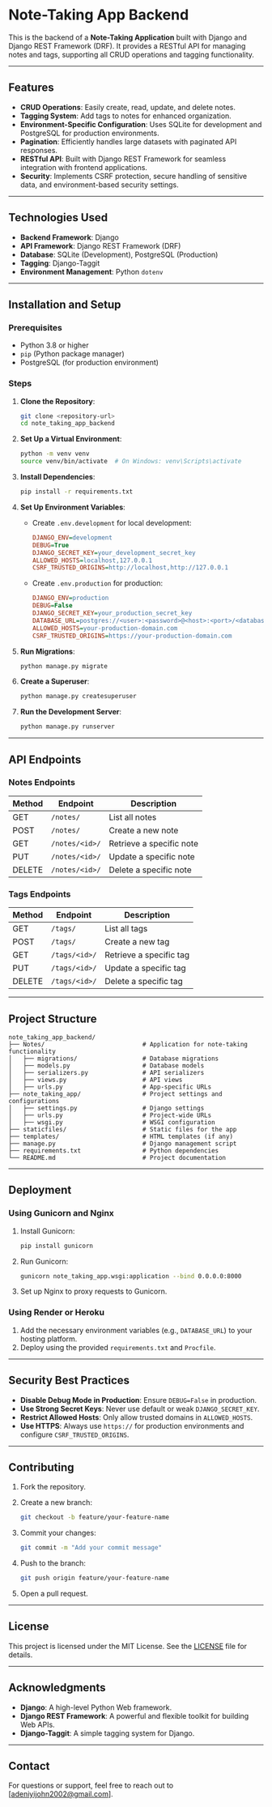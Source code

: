 # Note-Taking App Backend

This is the backend of a **Note-Taking Application** built with Django and Django REST Framework (DRF). It provides a RESTful API for managing notes and tags, supporting all CRUD operations and tagging functionality.

---

## Features

- **CRUD Operations**: Easily create, read, update, and delete notes.
- **Tagging System**: Add tags to notes for enhanced organization.
- **Environment-Specific Configuration**: Uses SQLite for development and PostgreSQL for production environments.
- **Pagination**: Efficiently handles large datasets with paginated API responses.
- **RESTful API**: Built with Django REST Framework for seamless integration with frontend applications.
- **Security**: Implements CSRF protection, secure handling of sensitive data, and environment-based security settings.

---

## Technologies Used

- **Backend Framework**: Django
- **API Framework**: Django REST Framework (DRF)
- **Database**: SQLite (Development), PostgreSQL (Production)
- **Tagging**: Django-Taggit
- **Environment Management**: Python `dotenv`

---

## Installation and Setup

### Prerequisites

- Python 3.8 or higher
- `pip` (Python package manager)
- PostgreSQL (for production environment)

### Steps

1. **Clone the Repository**:
   ```bash
   git clone <repository-url>
   cd note_taking_app_backend
   ```

2. **Set Up a Virtual Environment**:
   ```bash
   python -m venv venv
   source venv/bin/activate  # On Windows: venv\Scripts\activate
   ```

3. **Install Dependencies**:
   ```bash
   pip install -r requirements.txt
   ```

4. **Set Up Environment Variables**:

   - Create `.env.development` for local development:
     ```ini
     DJANGO_ENV=development
     DEBUG=True
     DJANGO_SECRET_KEY=your_development_secret_key
     ALLOWED_HOSTS=localhost,127.0.0.1
     CSRF_TRUSTED_ORIGINS=http://localhost,http://127.0.0.1
     ```

   - Create `.env.production` for production:
     ```ini
     DJANGO_ENV=production
     DEBUG=False
     DJANGO_SECRET_KEY=your_production_secret_key
     DATABASE_URL=postgres://<user>:<password>@<host>:<port>/<database>
     ALLOWED_HOSTS=your-production-domain.com
     CSRF_TRUSTED_ORIGINS=https://your-production-domain.com
     ```

5. **Run Migrations**:
   ```bash
   python manage.py migrate
   ```

6. **Create a Superuser**:
   ```bash
   python manage.py createsuperuser
   ```

7. **Run the Development Server**:
   ```bash
   python manage.py runserver
   ```

---

## API Endpoints

### Notes Endpoints

| Method | Endpoint        | Description                      |
|--------|-----------------|----------------------------------|
| GET    | `/notes/`       | List all notes                  |
| POST   | `/notes/`       | Create a new note               |
| GET    | `/notes/<id>/`  | Retrieve a specific note        |
| PUT    | `/notes/<id>/`  | Update a specific note          |
| DELETE | `/notes/<id>/`  | Delete a specific note          |

### Tags Endpoints

| Method | Endpoint         | Description                      |
|--------|------------------|----------------------------------|
| GET    | `/tags/`         | List all tags                   |
| POST   | `/tags/`         | Create a new tag                |
| GET    | `/tags/<id>/`    | Retrieve a specific tag         |
| PUT    | `/tags/<id>/`    | Update a specific tag           |
| DELETE | `/tags/<id>/`    | Delete a specific tag           |

---

## Project Structure

```plaintext
note_taking_app_backend/
├── Notes/                           # Application for note-taking functionality
│   ├── migrations/                  # Database migrations
│   ├── models.py                    # Database models
│   ├── serializers.py               # API serializers
│   ├── views.py                     # API views
│   ├── urls.py                      # App-specific URLs
├── note_taking_app/                 # Project settings and configurations
│   ├── settings.py                  # Django settings
│   ├── urls.py                      # Project-wide URLs
│   ├── wsgi.py                      # WSGI configuration
├── staticfiles/                     # Static files for the app
├── templates/                       # HTML templates (if any)
├── manage.py                        # Django management script
├── requirements.txt                 # Python dependencies
└── README.md                        # Project documentation
```

---

## Deployment

### Using Gunicorn and Nginx

1. Install Gunicorn:
   ```bash
   pip install gunicorn
   ```

2. Run Gunicorn:
   ```bash
   gunicorn note_taking_app.wsgi:application --bind 0.0.0.0:8000
   ```

3. Set up Nginx to proxy requests to Gunicorn.

### Using Render or Heroku

1. Add the necessary environment variables (e.g., `DATABASE_URL`) to your hosting platform.
2. Deploy using the provided `requirements.txt` and `Procfile`.

---

## Security Best Practices

- **Disable Debug Mode in Production**: Ensure `DEBUG=False` in production.
- **Use Strong Secret Keys**: Never use default or weak `DJANGO_SECRET_KEY`.
- **Restrict Allowed Hosts**: Only allow trusted domains in `ALLOWED_HOSTS`.
- **Use HTTPS**: Always use `https://` for production environments and configure `CSRF_TRUSTED_ORIGINS`.

---

## Contributing

1. Fork the repository.
2. Create a new branch:
   ```bash
   git checkout -b feature/your-feature-name
   ```

3. Commit your changes:
   ```bash
   git commit -m "Add your commit message"
   ```

4. Push to the branch:
   ```bash
   git push origin feature/your-feature-name
   ```

5. Open a pull request.

---

## License

This project is licensed under the MIT License. See the [LICENSE](LICENSE) file for details.

---

## Acknowledgments

- **Django**: A high-level Python Web framework.
- **Django REST Framework**: A powerful and flexible toolkit for building Web APIs.
- **Django-Taggit**: A simple tagging system for Django.

---

## Contact

For questions or support, feel free to reach out to [adeniyijohn2002@gmail.com].